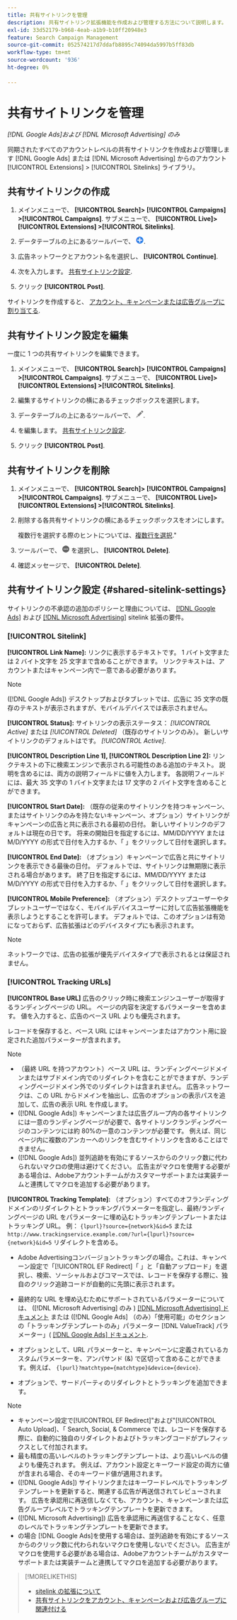 ```yaml
---
title: 共有サイトリンクを管理
description: 共有サイトリンク拡張機能を作成および管理する方法について説明します。
exl-id: 33d52179-b968-4eab-a1b9-b10ff20948e3
feature: Search Campaign Management
source-git-commit: 052574217d7ddafb8895c74094da5997b5ff83db
workflow-type: tm+mt
source-wordcount: '936'
ht-degree: 0%

---
```


# 共有サイトリンクを管理

*[!DNL Google Ads]および [!DNL Microsoft Advertising] のみ*

同期されたすべてのアカウントレベルの共有サイトリンクを作成および管理します [!DNL Google Ads] または [!DNL Microsoft Advertising] からのアカウント [!UICONTROL Extensions] > [!UICONTROL Sitelinks] ライブラリ。

## 共有サイトリンクの作成

1. メインメニューで、 **[!UICONTROL Search]> [!UICONTROL Campaigns] >[!UICONTROL Campaigns]**. サブメニューで、 **[!UICONTROL Live]> [!UICONTROL Extensions] >[!UICONTROL Sitelinks]**.

1. データテーブルの上にあるツールバーで、 ![作成](/help/search-social-commerce/assets/add.png "作成").

1. 広告ネットワークとアカウント名を選択し、 **[!UICONTROL Continue]**.

1. 次を入力します。 [共有サイトリンク設定](#shared-sitelink-settings).

1. クリック **[!UICONTROL Post]**.

サイトリンクを作成すると、 [アカウント、キャンペーンまたは広告グループに割り当てる](sitelink-extension-associate.md).

## 共有サイトリンク設定を編集

一度に 1 つの共有サイトリンクを編集できます。

1. メインメニューで、 **[!UICONTROL Search]> [!UICONTROL Campaigns] >[!UICONTROL Campaigns]**. サブメニューで、 **[!UICONTROL Live]> [!UICONTROL Extensions] >[!UICONTROL Sitelinks]**.

1. 編集するサイトリンクの横にあるチェックボックスを選択します。

1. データテーブルの上にあるツールバーで、 ![編集](/help/search-social-commerce/assets/edit.png "編集").

1. を編集します。 [共有サイトリンク設定](#shared-sitelink-settings).

1. クリック **[!UICONTROL Post]**.

## 共有サイトリンクを削除

1. メインメニューで、 **[!UICONTROL Search]> [!UICONTROL Campaigns] >[!UICONTROL Campaigns]**. サブメニューで、 **[!UICONTROL Live]> [!UICONTROL Extensions] >[!UICONTROL Sitelinks]**.

1. 削除する各共有サイトリンクの横にあるチェックボックスをオンにします。

   複数行を選択する際のヒントについては、[複数行を選択](/help/search-social-commerce/common-tasks/navigation-editing-selection/multiple-rows-select.md).&quot;

1. ツールバーで、 ![その他](/help/search-social-commerce/assets/more.png "その他") を選択し、 **[!UICONTROL Delete]**.

1. 確認メッセージで、 **[!UICONTROL Delete]**.

## 共有サイトリンク設定 {#shared-sitelink-settings}

サイトリンクの不承認の追加のポリシーと理由については、 [[!DNL Google Ads]](https://support.google.com/adspolicy/answer/1054210) および [[!DNL Microsoft Advertising]](https://about.ads.microsoft.com/en-us/resources/policies/ad-extensions-policies) sitelink 拡張の要件。

### [!UICONTROL Sitelink]

**[!UICONTROL Link Name]:** リンクに表示するテキストです。 1 バイト文字または 2 バイト文字を 25 文字まで含めることができます。 リンクテキストは、アカウントまたはキャンペーン内で一意である必要があります。

>[!NOTE]
>
>([!DNL Google Ads]) デスクトップおよびタブレットでは、広告に 35 文字の既存のテキストが表示されますが、モバイルデバイスでは表示されません。

**[!UICONTROL Status]:** サイトリンクの表示ステータス：  *[!UICONTROL Active]* または *[!UICONTROL Deleted]* （既存のサイトリンクのみ）。 新しいサイトリンクのデフォルトはです。 *[!UICONTROL Active]*.

**[!UICONTROL Description Line 1], [!UICONTROL Description Line 2]:** リンクテキストの下に検索エンジンで表示される可能性のある追加のテキスト。 説明を含めるには、両方の説明フィールドに値を入力します。 各説明フィールドには、最大 35 文字の 1 バイト文字または 17 文字の 2 バイト文字を含めることができます。

**[!UICONTROL Start Date]:** （既存の従来のサイトリンクを持つキャンペーン、またはサイトリンクのみを持たないキャンペーン、オプション）サイトリンクがキャンペーンの広告と共に表示される最初の日付。 新しいサイトリンクのデフォルトは現在の日です。 将来の開始日を指定するには、MM/DD/YYYY または M/D/YYYY の形式で日付を入力するか、「 」をクリックして日付を選択します。

**[!UICONTROL End Date]:** （オプション）キャンペーンで広告と共にサイトリンクを表示できる最後の日付。 デフォルトでは、サイトリンクは無期限に表示される場合があります。 終了日を指定するには、MM/DD/YYYY または M/D/YYYY の形式で日付を入力するか、「 」をクリックして日付を選択します。

**[!UICONTROL Mobile Preference]:** （オプション）デスクトップユーザーやタブレットユーザーではなく、モバイルデバイスユーザーに対して広告拡張機能を表示しようとすることを許可します。 デフォルトでは、このオプションは有効になっておらず、広告拡張はどのデバイスタイプにも表示されます。

>[!NOTE]
>
>ネットワークでは、広告の拡張が優先デバイスタイプで表示されるとは保証されません。

### [!UICONTROL Tracking URLs]

**[!UICONTROL Base URL]** 広告のクリック時に検索エンジンユーザーが取得するランディングページの URL。 ページの内容を決定するパラメーターを含めます。 値を入力すると、広告のベース URL よりも優先されます。

レコードを保存すると、ベース URL にはキャンペーンまたはアカウント用に設定された追加パラメーターが含まれます。

>[!NOTE]
>
>* （最終 URL を持つアカウント）ベース URL は、ランディングページドメインまたはサブドメイン内でのリダイレクトを含むことができますが、ランディングページドメイン外でのリダイレクトは含まれません。 広告ネットワークは、この URL からドメインを抽出し、広告のオプションの表示パスを追加して、広告の表示 URL を作成します。
>* ([!DNL Google Ads]) キャンペーンまたは広告グループ内の各サイトリンクには一意のランディングページが必要で、各サイトリンクランディングページのコンテンツには約 80%の一意のコンテンツが必要です。 例えば、同じページ内に複数のアンカーへのリンクを含むサイトリンクを含めることはできません。
>* ([!DNL Google Ads]) 並列追跡を有効にするソースからのクリック数に代わられないマクロの使用は避けてください。 広告主がマクロを使用する必要がある場合は、Adobeアカウントチームがカスタマーサポートまたは実装チームと連携してマクロを追加する必要があります。

**[!UICONTROL Tracking Template]:** （オプション）すべてのオフランディングドメインのリダイレクトとトラッキングパラメーターを指定し、最終/ランディングページの URL をパラメーターに埋め込むトラッキングテンプレートまたはトラッキング URL。 例： `{lpurl}?source={network}&id=5` または `http://www.trackingservice.example.com/?url={lpurl}?source={network}&id=5` リダイレクトを含める。

* Adobe Advertisingコンバージョントラッキングの場合。これは、キャンペーン設定で「[!UICONTROL EF Redirect]「 」と「自動アップロード」を選択し、検索、ソーシャルおよびコマースでは、レコードを保存する際に、独自のクリック追跡コードが自動的に先頭に表示されます。

* 最終的な URL を埋め込むためにサポートされているパラメーターについては、 ([!DNL Microsoft Advertising] のみ ) [[!DNL Microsoft Advertising] ドキュメント](https://help.ads.microsoft.com/#apex/3/en/56799) または ([!DNL Google Ads] （のみ）「使用可能」のセクションの「トラッキングテンプレートのみ」パラメーター [!DNL ValueTrack] パラメーター」( [[!DNL Google Ads] ドキュメント](https://support.google.com/google-ads/answer/6305348).

* オプションとして、URL パラメーターと、キャンペーンに定義されているカスタムパラメーターを、アンパサンド (&amp;) で区切って含めることができます。例えば、 `{lpurl}?matchtype={matchtype}&device={device}`.

* オプションで、サードパーティのリダイレクトとトラッキングを追加できます。

>[!NOTE]
>
>* キャンペーン設定で[!UICONTROL EF Redirect]&quot;および&quot;[!UICONTROL Auto Upload]、「 Search, Social, &amp; Commerce では、レコードを保存する際に、自動的に独自のリダイレクトおよびトラッキングコードがプレフィックスとして付加されます。
>* 最も精度の高いレベルのトラッキングテンプレートは、より高いレベルの値よりも優先されます。 例えば、アカウント設定とキーワード設定の両方に値が含まれる場合、そのキーワード値が適用されます。
>* ([!DNL Google Ads]) サイトリンクまたはキーワードレベルでトラッキングテンプレートを更新すると、関連する広告が再送信されてレビューされます。 広告を承認用に再送信しなくても、アカウント、キャンペーンまたは広告グループレベルでトラッキングテンプレートを更新できます。
>* ([!DNL Microsoft Advertising]) 広告を承認用に再送信することなく、任意のレベルでトラッキングテンプレートを更新できます。
>* の場合 [!DNL Google Ads]を使用する場合は、並列追跡を有効にするソースからのクリック数に代わられないマクロを使用しないでください。 広告主がマクロを使用する必要がある場合は、Adobeアカウントチームがカスタマーサポートまたは実装チームと連携してマクロを追加する必要があります。

>[!MORELIKETHIS]
>
>* [sitelink の拡張について](sitelink-extension-about.md)
>* [共有サイトリンクをアカウント、キャンペーンおよび広告グループに関連付ける](sitelink-extension-associate.md)
